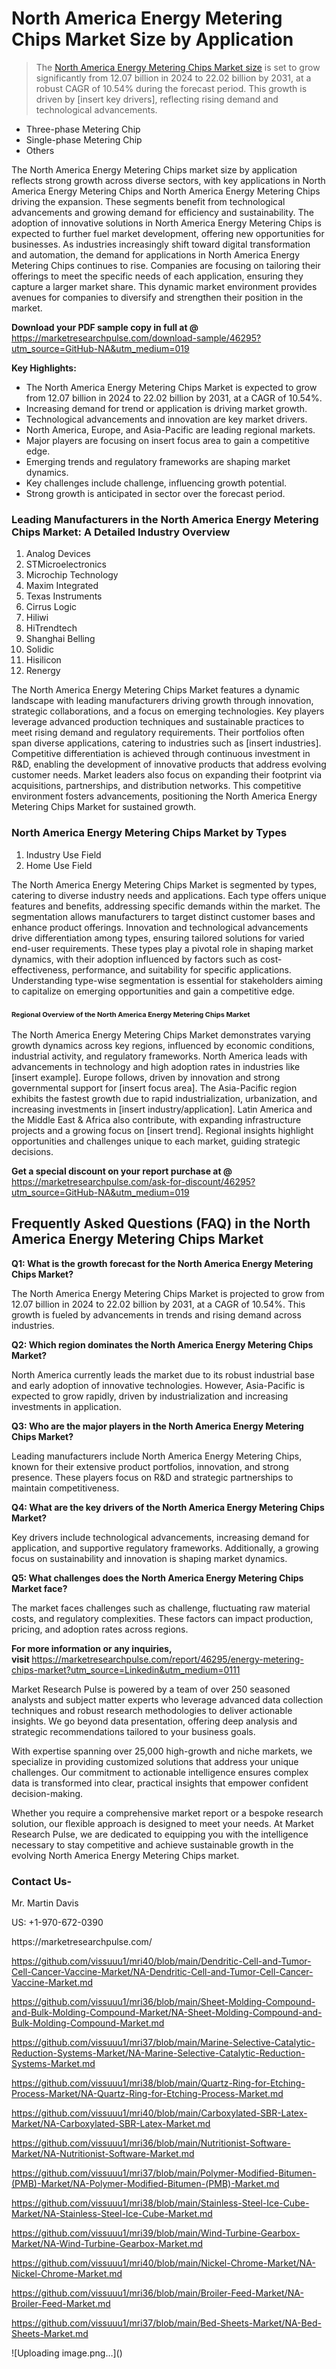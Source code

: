 <h1>North America Energy Metering Chips Market&nbsp;Size by Application</h1><blockquote><p>The <a href="https://marketresearchpulse.com/download-sample/46295?utm_source=GitHub-NA&amp;utm_medium=019">North America Energy Metering Chips Market size</a> is set to grow significantly from 12.07 billion in 2024 to 22.02 billion by 2031, at a robust CAGR of 10.54% during the forecast period. This growth is driven by [insert key drivers], reflecting rising demand and technological advancements.</p></blockquote><ul><li>Three-phase Metering Chip<li> Single-phase Metering Chip<li> Others</li></ul><p>The North America Energy Metering Chips market size by application reflects strong growth across diverse sectors, with key applications in North America Energy Metering Chips and North America Energy Metering Chips driving the expansion. These segments benefit from technological advancements and growing demand for efficiency and sustainability. The adoption of innovative solutions in North America Energy Metering Chips is expected to further fuel market development, offering new opportunities for businesses. As industries increasingly shift toward digital transformation and automation, the demand for applications in North America Energy Metering Chips continues to rise. Companies are focusing on tailoring their offerings to meet the specific needs of each application, ensuring they capture a larger market share. This dynamic market environment provides avenues for companies to diversify and strengthen their position in the market.</p><p><strong>Download your PDF sample copy in full at @ </strong><a href="https://marketresearchpulse.com/download-sample/46295?utm_source=GitHub-NA&amp;utm_medium=019">https://marketresearchpulse.com/download-sample/46295?utm_source=GitHub-NA&amp;utm_medium=019</a></p><p><strong>Key Highlights: </strong></p><ul><li>The North America Energy Metering Chips Market is expected to grow from 12.07 billion in 2024 to 22.02 billion by 2031, at a CAGR of 10.54%.</li><li>Increasing demand for trend or application is driving market growth.</li><li>Technological advancements and innovation are key market drivers.</li><li>North America, Europe, and Asia-Pacific are leading regional markets.</li><li>Major players are focusing on insert focus area to gain a competitive edge.</li><li>Emerging trends and regulatory frameworks are shaping market dynamics.</li><li>Key challenges include challenge, influencing growth potential.</li><li>Strong growth is anticipated in sector over the forecast period.</li></ul><h3>Leading Manufacturers in the North America Energy Metering Chips Market: A Detailed Industry Overview</h3><ol><li>Analog Devices</li><li>STMicroelectronics</li><li>Microchip Technology</li><li>Maxim Integrated</li><li>Texas Instruments</li><li>Cirrus Logic</li><li>Hiliwi</li><li>HiTrendtech</li><li>Shanghai Belling</li><li>Solidic</li><li>Hisilicon</li><li>Renergy</li></ol><div class="flex max-w-full flex-col flex-grow"><div class="min-h-8 text-message flex w-full flex-col items-end gap-2 whitespace-normal break-words [.text-message+&amp;]:mt-5" dir="auto" data-message-author-role="assistant" data-message-id="fd8432e4-4910-450d-b182-61b7bfb0a01f" data-message-model-slug="gpt-4o"><div class="flex w-full flex-col gap-1 empty:hidden first:pt-[3px]"><div class="markdown prose w-full break-words dark:prose-invert light"><p>The North America Energy Metering Chips Market features a dynamic landscape with leading manufacturers driving growth through innovation, strategic collaborations, and a focus on emerging technologies. Key players leverage advanced production techniques and sustainable practices to meet rising demand and regulatory requirements. Their portfolios often span diverse applications, catering to industries such as [insert industries]. Competitive differentiation is achieved through continuous investment in R&amp;D, enabling the development of innovative products that address evolving customer needs. Market leaders also focus on expanding their footprint via acquisitions, partnerships, and distribution networks. This competitive environment fosters advancements, positioning the North America Energy Metering Chips Market for sustained growth.</p></div></div></div></div><h3>North America Energy Metering Chips Market by Types</h3><ol><li>Industry Use Field<li> Home Use Field</li></ol><div class="flex max-w-full flex-col flex-grow"><div class="min-h-8 text-message flex w-full flex-col items-end gap-2 whitespace-normal break-words [.text-message+&amp;]:mt-5" dir="auto" data-message-author-role="assistant" data-message-id="084470be-0bb7-4664-bddf-5156b4f41249" data-message-model-slug="gpt-4o-mini"><div class="flex w-full flex-col gap-1 empty:hidden first:pt-[3px]"><div class="markdown prose w-full break-words dark:prose-invert light"><p>The North America Energy Metering Chips Market is segmented by types, catering to diverse industry needs and applications. Each type offers unique features and benefits, addressing specific demands within the market. The segmentation allows manufacturers to target distinct customer bases and enhance product offerings. Innovation and technological advancements drive differentiation among types, ensuring tailored solutions for varied end-user requirements. These types play a pivotal role in shaping market dynamics, with their adoption influenced by factors such as cost-effectiveness, performance, and suitability for specific applications. Understanding type-wise segmentation is essential for stakeholders aiming to capitalize on emerging opportunities and gain a competitive edge.</p></div></div></div></div><h3><span style="font-size: 11px;">Regional Overview of the North America Energy Metering Chips Market</span></h3><div class="flex max-w-full flex-col flex-grow"><div class="min-h-8 text-message flex w-full flex-col items-end gap-2 whitespace-normal break-words [.text-message+&amp;]:mt-5" dir="auto" data-message-author-role="assistant" data-message-id="e9038762-ce64-4e30-91c9-9bd413514231" data-message-model-slug="gpt-4o-mini"><div class="flex w-full flex-col gap-1 empty:hidden first:pt-[3px]"><div class="markdown prose w-full break-words dark:prose-invert light"><p>The North America Energy Metering Chips Market demonstrates varying growth dynamics across key regions, influenced by economic conditions, industrial activity, and regulatory frameworks. North America leads with advancements in technology and high adoption rates in industries like [insert example]. Europe follows, driven by innovation and strong governmental support for [insert focus area]. The Asia-Pacific region exhibits the fastest growth due to rapid industrialization, urbanization, and increasing investments in [insert industry/application]. Latin America and the Middle East &amp; Africa also contribute, with expanding infrastructure projects and a growing focus on [insert trend]. Regional insights highlight opportunities and challenges unique to each market, guiding strategic decisions.</p></div></div></div></div><p><strong>Get a special discount on your report purchase at @ </strong><a href="https://marketresearchpulse.com/ask-for-discount/46295?utm_source=GitHub-NA&amp;utm_medium=019">https://marketresearchpulse.com/ask-for-discount/46295?utm_source=GitHub-NA&amp;utm_medium=019</a></p><h2>Frequently Asked Questions (FAQ) in the North America Energy Metering Chips Market</h2><p><strong>Q1: What is the growth forecast for the North America Energy Metering Chips Market?</strong></p><p>The North America Energy Metering Chips Market is projected to grow from 12.07 billion in 2024 to 22.02 billion by 2031, at a CAGR of 10.54%. This growth is fueled by advancements in trends and rising demand across industries.</p><p><strong>Q2: Which region dominates the North America Energy Metering Chips Market?</strong></p><p>North America currently leads the market due to its robust industrial base and early adoption of innovative technologies. However, Asia-Pacific is expected to grow rapidly, driven by industrialization and increasing investments in application.</p><p><strong>Q3: Who are the major players in the North America Energy Metering Chips Market?</strong></p><p>Leading manufacturers include North America Energy Metering Chips, known for their extensive product portfolios, innovation, and strong presence. These players focus on R&amp;D and strategic partnerships to maintain competitiveness.</p><p><strong>Q4: What are the key drivers of the North America Energy Metering Chips Market?</strong></p><p>Key drivers include technological advancements, increasing demand for application, and supportive regulatory frameworks. Additionally, a growing focus on sustainability and innovation is shaping market dynamics.</p><p><strong>Q5: What challenges does the North America Energy Metering Chips Market face?</strong></p><p>The market faces challenges such as challenge, fluctuating raw material costs, and regulatory complexities. These factors can impact production, pricing, and adoption rates across regions.</p><p><strong>For more information or any inquiries, visit&nbsp;</strong><a href="https://marketresearchpulse.com/report/46295/energy-metering-chips-market?utm_source=Linkedin&utm_medium=0111">https://marketresearchpulse.com/report/46295/energy-metering-chips-market?utm_source=Linkedin&utm_medium=0111</a></p><p>Market Research Pulse is powered by a team of over 250 seasoned analysts and subject matter experts who leverage advanced data collection techniques and robust research methodologies to deliver actionable insights. We go beyond data presentation, offering deep analysis and strategic recommendations tailored to your business goals.</p><p>With expertise spanning over 25,000 high-growth and niche markets, we specialize in providing customized solutions that address your unique challenges. Our commitment to actionable intelligence ensures complex data is transformed into clear, practical insights that empower confident decision-making.</p><p>Whether you require a comprehensive market report or a bespoke research solution, our flexible approach is designed to meet your needs. At Market Research Pulse, we are dedicated to equipping you with the intelligence necessary to stay competitive and achieve sustainable growth in the evolving North America Energy Metering Chips market.</p><h3><strong>Contact Us-</strong></h3><p>Mr. Martin Davis</p><p>US: +1-970-672-0390</p><p>https://marketresearchpulse.com/</p><p><a href="https://github.com/vissuuu1/mri40/blob/main/Dendritic-Cell-and-Tumor-Cell-Cancer-Vaccine-Market/NA-Dendritic-Cell-and-Tumor-Cell-Cancer-Vaccine-Market.md">https://github.com/vissuuu1/mri40/blob/main/Dendritic-Cell-and-Tumor-Cell-Cancer-Vaccine-Market/NA-Dendritic-Cell-and-Tumor-Cell-Cancer-Vaccine-Market.md</a></p><p><a href="https://github.com/vissuuu1/mri36/blob/main/Sheet-Molding-Compound-and-Bulk-Molding-Compound-Market/NA-Sheet-Molding-Compound-and-Bulk-Molding-Compound-Market.md">https://github.com/vissuuu1/mri36/blob/main/Sheet-Molding-Compound-and-Bulk-Molding-Compound-Market/NA-Sheet-Molding-Compound-and-Bulk-Molding-Compound-Market.md</a></p><p><a href="https://github.com/vissuuu1/mri37/blob/main/Marine-Selective-Catalytic-Reduction-Systems-Market/NA-Marine-Selective-Catalytic-Reduction-Systems-Market.md">https://github.com/vissuuu1/mri37/blob/main/Marine-Selective-Catalytic-Reduction-Systems-Market/NA-Marine-Selective-Catalytic-Reduction-Systems-Market.md</a></p><p><a href="https://github.com/vissuuu1/mri38/blob/main/Quartz-Ring-for-Etching-Process-Market/NA-Quartz-Ring-for-Etching-Process-Market.md">https://github.com/vissuuu1/mri38/blob/main/Quartz-Ring-for-Etching-Process-Market/NA-Quartz-Ring-for-Etching-Process-Market.md</a></p><p><a href="https://github.com/vissuuu1/mri40/blob/main/Carboxylated-SBR-Latex-Market/NA-Carboxylated-SBR-Latex-Market.md">https://github.com/vissuuu1/mri40/blob/main/Carboxylated-SBR-Latex-Market/NA-Carboxylated-SBR-Latex-Market.md</a></p><p><a href="https://github.com/vissuuu1/mri36/blob/main/Nutritionist-Software-Market/NA-Nutritionist-Software-Market.md">https://github.com/vissuuu1/mri36/blob/main/Nutritionist-Software-Market/NA-Nutritionist-Software-Market.md</a></p><p><a href="https://github.com/vissuuu1/mri37/blob/main/Polymer-Modified-Bitumen-(PMB)-Market/NA-Polymer-Modified-Bitumen-(PMB)-Market.md">https://github.com/vissuuu1/mri37/blob/main/Polymer-Modified-Bitumen-(PMB)-Market/NA-Polymer-Modified-Bitumen-(PMB)-Market.md</a></p><p><a href="https://github.com/vissuuu1/mri38/blob/main/Stainless-Steel-Ice-Cube-Market/NA-Stainless-Steel-Ice-Cube-Market.md">https://github.com/vissuuu1/mri38/blob/main/Stainless-Steel-Ice-Cube-Market/NA-Stainless-Steel-Ice-Cube-Market.md</a></p><p><a href="https://github.com/vissuuu1/mri39/blob/main/Wind-Turbine-Gearbox-Market/NA-Wind-Turbine-Gearbox-Market.md">https://github.com/vissuuu1/mri39/blob/main/Wind-Turbine-Gearbox-Market/NA-Wind-Turbine-Gearbox-Market.md</a></p><p><a href="https://github.com/vissuuu1/mri40/blob/main/Nickel-Chrome-Market/NA-Nickel-Chrome-Market.md">https://github.com/vissuuu1/mri40/blob/main/Nickel-Chrome-Market/NA-Nickel-Chrome-Market.md</a></p><p><a href="https://github.com/vissuuu1/mri36/blob/main/Broiler-Feed-Market/NA-Broiler-Feed-Market.md">https://github.com/vissuuu1/mri36/blob/main/Broiler-Feed-Market/NA-Broiler-Feed-Market.md</a></p><p><a href="https://github.com/vissuuu1/mri37/blob/main/Bed-Sheets-Market/NA-Bed-Sheets-Market.md">https://github.com/vissuuu1/mri37/blob/main/Bed-Sheets-Market/NA-Bed-Sheets-Market.md</a></p>
![Uploading image.png…]()
